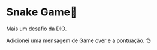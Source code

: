 # Snake Game:snake:

Mais um desafio da DIO.

Adicionei uma mensagem de Game over e a pontuação. :ok_hand:

